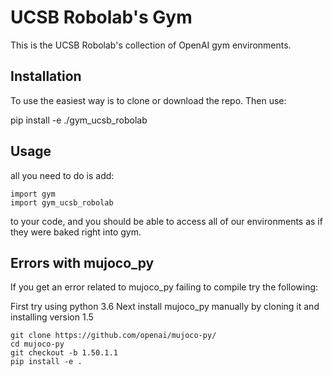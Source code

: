 # UCSB Robolab's Gym

This is the UCSB Robolab's collection of OpenAI gym environments. 

## Installation

To use the easiest way is to clone or download the repo. Then use:

pip install -e ./gym_ucsb_robolab

## Usage

all you need to do is add:

```
import gym
import gym_ucsb_robolab
```

to your code, and you should be able to access all of our environments as if they were baked right into gym. 


## Errors with mujoco_py
If you get an error related to mujoco_py failing to compile try the following:

First try using python 3.6
Next install mujoco_py manually by cloning it and installing version 1.5

```
git clone https://github.com/openai/mujoco-py/
cd mujoco-py
git checkout -b 1.50.1.1 
pip install -e .
```
